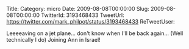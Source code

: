 Title: 
Category: micro
Date: 2009-08-08T00:00:00
Slug: 2009-08-08T00:00:00
TwitterId: 3193468433
TweetUrl: https://twitter.com/mark_philpot/status/3193468433
ReTweetUser: 

Leeeeaving on a jet plane... don't know when I'll be back again... (Well technically I do) Joining Ann in Israel!